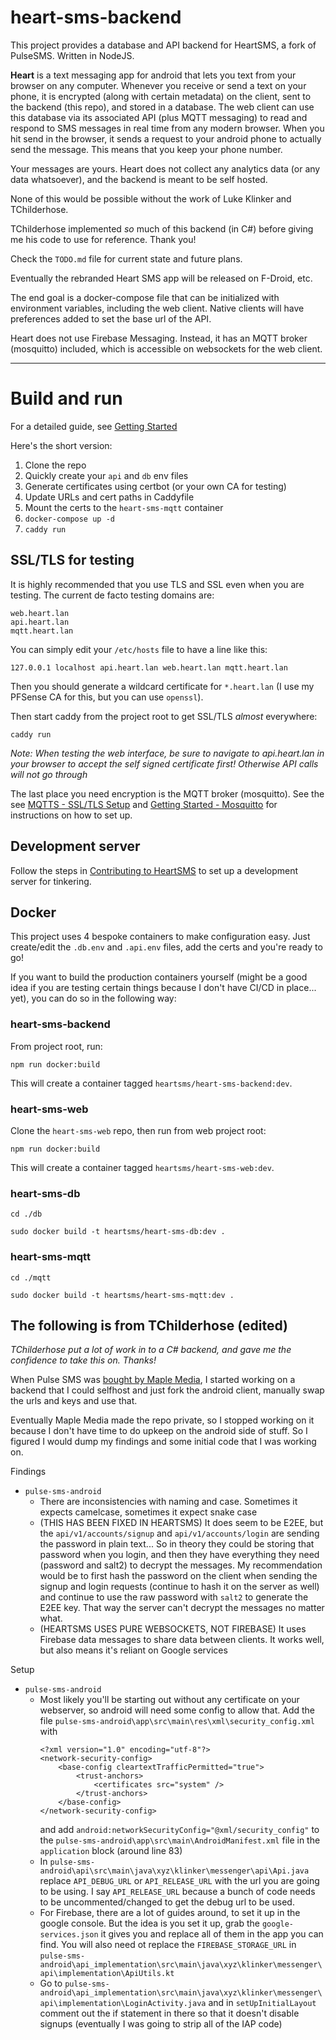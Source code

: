 # heart-sms-backend

This project provides a database and API backend for HeartSMS, a fork of PulseSMS. Written in NodeJS.

**Heart** is a text messaging app for android that lets you text from your browser on any computer. Whenever you receive or send a text on your phone, it is encrypted (along with certain metadata) on the client, sent to the backend (this repo), and stored in a database. The web client can use this database via its associated API (plus MQTT messaging) to read and respond to SMS messages in real time from any modern browser. When you hit send in the browser, it sends a request to your android phone to actually send the message. This means that you keep your phone number.

Your messages are yours. Heart does not collect any analytics data (or any data whatsoever), and the backend is meant to be self hosted.

None of this would be possible without the work of Luke Klinker and TChilderhose.

TChilderhose implemented *so* much of this backend (in C#) before giving me his code to use for reference. Thank you!

Check the `TODO.md` file for current state and future plans.

Eventually the rebranded Heart SMS app will be released on F-Droid, etc.

The end goal is a docker-compose file that can be initialized with environment variables, including the web client. Native clients will have preferences added to set the base url of the API.

Heart does not use Firebase Messaging. Instead, it has an MQTT broker (mosquitto) included, which is accessible on websockets for the web client.

---

# Build and run

For a detailed guide, see [Getting Started](docs/getting-started.md)

Here's the short version:

1. Clone the repo
2. Quickly create your `api` and `db` env files
3. Generate certificates using certbot (or your own CA for testing)
4. Update URLs and cert paths in Caddyfile
5. Mount the certs to the `heart-sms-mqtt` container
6. `docker-compose up -d`
7. `caddy run`


## SSL/TLS for testing

It is highly recommended that you use TLS and SSL even when you are testing. The current de facto testing domains are:
```
web.heart.lan
api.heart.lan
mqtt.heart.lan
```

You can simply edit your `/etc/hosts` file to have a line like this:
```
127.0.0.1 localhost api.heart.lan web.heart.lan mqtt.heart.lan
```

Then you should generate a wildcard certificate for `*.heart.lan` (I use my PFSense CA for this, but you can use `openssl`).

Then start caddy from the project root to get SSL/TLS *almost* everywhere:
```
caddy run
```

*Note: When testing the web interface, be sure to navigate to api.heart.lan in your browser to accept the self signed certificate first! Otherwise API calls will not go through*

The last place you need encryption is the MQTT broker (mosquitto). See the see [MQTTS - SSL/TLS Setup](mqtt.md) and [Getting Started - Mosquitto](getting-started.md) for instructions on how to set up.



## Development server

Follow the steps in [Contributing to HeartSMS](CONTRIBUTING.md) to set up a development server for tinkering.


## Docker

This project uses 4 bespoke containers to make configuration easy. Just create/edit the `.db.env` and `.api.env` files, add the certs and you're ready to go!

If you want to build the production containers yourself (might be a good idea if you are testing certain things because I don't have CI/CD in place... yet), you can do so in the following way:

### heart-sms-backend

From project root, run:
```
npm run docker:build
```

This will create a container tagged `heartsms/heart-sms-backend:dev`.

### heart-sms-web

Clone the `heart-sms-web` repo, then run from web project root:
```
npm run docker:build
```

This will create a container tagged `heartsms/heart-sms-web:dev`.

### heart-sms-db
```
cd ./db

sudo docker build -t heartsms/heart-sms-db:dev .
```

### heart-sms-mqtt
```
cd ./mqtt

sudo docker build -t heartsms/heart-sms-mqtt:dev .
```


## The following is from TChilderhose (edited)

*TChilderhose put a lot of work in to a C# backend, and gave me the confidence to take this on. Thanks!*

When Pulse SMS was [bought by Maple Media](https://www.androidpolice.com/2020/10/29/it-looks-like-pulse-sms-has-been-bought-by-maple-media-get-ready-for-intrusive-ads/), I started working on a backend that I could selfhost and just fork the android client, manually swap the urls and keys and use that.

Eventually Maple Media made the repo private, so I stopped working on it because I don't have time to do upkeep on the android side of stuff. So I figured I would dump my findings and some initial code that I was working on.

Findings
- `pulse-sms-android`
  - There are inconsistencies with naming and case. Sometimes it expects camelcase, sometimes it expect snake case
  - (THIS HAS BEEN FIXED IN HEARTSMS) It does seem to be E2EE, but the `api/v1/accounts/signup` and `api/v1/accounts/login` are sending the password in plain text... So in theory they could be storing that password when you login, and then they have everything they need (password and salt2) to decrypt the messages. My recommendation would be to first hash the password on the client when sending the signup and login requests (continue to hash it on the server as well) and continue to use the raw password with `salt2` to generate the E2EE key. That way the server can't decrypt the messages no matter what.
  - (HEARTSMS USES PURE WEBSOCKETS, NOT FIREBASE) It uses Firebase data messages to share data between clients. It works well, but also means it's reliant on Google services
  
Setup
- `pulse-sms-android`
  - Most likely you'll be starting out without any certificate on your webserver, so android will need some config to allow that.
    Add the file `pulse-sms-android\app\src\main\res\xml\security_config.xml` with
    ```
    <?xml version="1.0" encoding="utf-8"?>
    <network-security-config>
        <base-config cleartextTrafficPermitted="true">
            <trust-anchors>
                <certificates src="system" />
            </trust-anchors>
        </base-config>
    </network-security-config>
    ```
    and add `android:networkSecurityConfig="@xml/security_config"` to the `pulse-sms-android\app\src\main\AndroidManifest.xml` file in the `application` block (around line 83)
  - In `pulse-sms-android\api\src\main\java\xyz\klinker\messenger\api\Api.java` replace `API_DEBUG_URL` or `API_RELEASE_URL` with the url you are going to be using. I say `API_RELEASE_URL` because a bunch of code needs to be uncommented/changed to get the debug url to be used.
  - For Firebase, there are a lot of guides around, to set it up in the google console. But the idea is you set it up, grab the `google-services.json` it gives you and replace all of them in the app you can find. You will also need ot replace the `FIREBASE_STORAGE_URL` in `pulse-sms-android\api_implementation\src\main\java\xyz\klinker\messenger\api\implementation\ApiUtils.kt`
  - Go to `pulse-sms-android\api_implementation\src\main\java\xyz\klinker\messenger\api\implementation\LoginActivity.java` and in `setUpInitialLayout` comment out the if statement in there so that it doesn't disable signups (eventually I was going to strip all of the IAP code)

